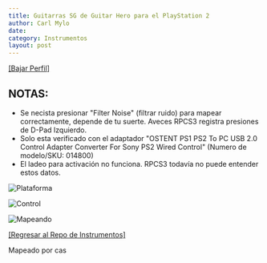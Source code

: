 ```yaml
---
title: Guitarras SG de Guitar Hero para el PlayStation 2
author: Carl Mylo
date: 
category: Instrumentos
layout: post
---
```


[[Bajar Perfil]](https://github.com/hmxmilohax/rb3-pc/raw/main/instrument-repo/PS2%20Guitar%20Hero%20SG%20Guitar.7z)

## NOTAS:

* Se necista presionar "Filter Noise" (filtrar ruido) para mapear correctamente, depende de tu suerte. Aveces RPCS3 registra presiones de D-Pad Izquierdo.
* Solo esta verificado con el adaptador "OSTENT PS1 PS2 To PC USB 2.0 Control Adapter Converter For Sony PS2 Wired Control" (Numero de modelo/SKU: 014800)
* El ladeo para activación no funciona. RPCS3 todavía no puede entender estos datos.

![Plataforma](https://raw.githubusercontent.com/hmxmilohax/rb3-pc/main/assets/images/instruments/plat/ps2.png "Plataforma") 

![Control](https://raw.githubusercontent.com/hmxmilohax/rb3-pc/main/assets/images/instruments/cont/ps2sgcontroller.png "Control") 

![Mapeando](https://raw.githubusercontent.com/hmxmilohax/rb3-pc/main/assets/images/instruments/ps2sgmapping.png "Mapeando") 

[[Regresar al Repo de Instrumentos]](https://rb3pc.milohax.org/espanol/repodeinst/#lista-de-instrumentos)


Mapeado por cas